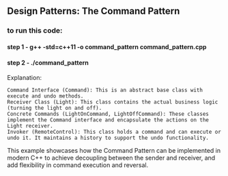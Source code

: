 ## Design Patterns: The Command Pattern

### to run this code:
#### step 1 - g++ -std=c++11 -o command_pattern command_pattern.cpp
#### step 2 - ./command_pattern   

Explanation:

    Command Interface (Command): This is an abstract base class with execute and undo methods.
    Receiver Class (Light): This class contains the actual business logic (turning the light on and off).
    Concrete Commands (LightOnCommand, LightOffCommand): These classes implement the Command interface and encapsulate the actions on the Light receiver.
    Invoker (RemoteControl): This class holds a command and can execute or undo it. It maintains a history to support the undo functionality.

This example showcases how the Command Pattern can be implemented in modern C++ to achieve decoupling between the sender and receiver, and add flexibility in command execution and reversal.
